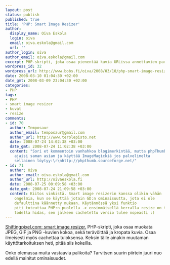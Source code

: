 ```yaml
---
layout: post
status: publish
published: true
title: 'PHP: Smart Image Resizer'
author:
  display_name: Oiva Eskola
  login: oiva
  email: oiva.eskola@gmail.com
  url: ''
author_login: oiva
author_email: oiva.eskola@gmail.com
excerpt: PHP-skripti, joka osaa pienentää kuvia URLissa annettavien parametrien perusteella.
wordpress_id: 32
wordpress_url: http://www.bobs.fi/oiva/2008/03/10/php-smart-image-resizer/
date: 2008-03-10 01:04:30 +02:00
date_gmt: 2008-03-09 23:04:30 +02:00
categories:
- PHP
tags:
- PHP
- smart image resizer
- kuvat
- resize
comments:
- id: 70
  author: Temposaur
  author_email: temposaur@gmail.com
  author_url: http://www.terolepisto.net
  date: 2008-07-24 14:02:38 +03:00
  date_gmt: 2008-07-24 11:02:38 +03:00
  content: "Sori et kommentoin vanhahkoa blogimerkintää, mutta phpThumb
    ajaisi saman asian ja käyttää ImageMagickiä jos palvelimelta
    sellainen löytyy:\r\nhttp://phpthumb.sourceforge.net/"
- id: 71
  author: Oiva
  author_email: oiva.eskola@gmail.com
  author_url: http://oivaeskola.fi
  date: 2008-07-25 00:09:58 +03:00
  date_gmt: 2008-07-24 21:09:58 +03:00
  content: Kiitos vinkistä. Smart image resizerin kanssa olikin vähän
    ongelmia, kun se käyttää jotain GD:n ominaisuutta, jota ei ole
    defaulttina käännetty mukaan. Käytännössä yksi funktio
    piti toteuttaa PHP:n puolella -> ensimmäisellä kerralla resize on todella
    todella hidas, sen jälkeen cachetettu versio tulee nopeasti :)
---
```

<p><a href="http://shiftingpixel.com/2008/03/03/smart-image-resizer/">Shiftingpixel.com: smart image resizer.</a> PHP-skripti, joka osaa muokata JPEG, GIF ja PNG -kuvien kokoa, sekä terävöittää ja kropata kuvia. Osaa ilmeisesti myös cachettaa tuloksensa. Keksin tälle ainakin muutaman käyttötarkoituksen heti, pitää siis kokeilla.</p>
<p>Onko olemassa muita vastaavia palikoita? Tarvitsen suurin piirtein juuri nuo edellä mainitut ominaisuudet.</p>
